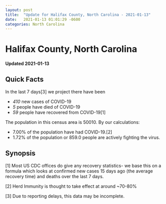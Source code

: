 ```yaml
---
layout: post
title:  "Update for Halifax County, North Carolina - 2021-01-13"
date:   2021-01-13 01:01:29 -0600
categories: North Carolina
---
```


# Halifax County, North Carolina
#### Updated 2021-01-13

## Quick Facts

In the last 7 days[3] we project there have been
- *410* new cases of COVID-19
- *5* people have died of COVID-19
- *59* people have recovered from COVID-19[1]

The population in this census area is 50010. By our calculations:
- 7.00% of the population have had COVID-19.[2]
- 1.72% of the population or 859.0 people are actively fighting the virus.

## Synopsis




[1] Most US CDC offices do give any recovery statistics- we base this on a formula which looks at confirmed new cases
15 days ago (the average recovery time) and deaths over the last 7 days.

[2] Herd Immunity is thought to take effect at around ~70-80%

[3] Due to reporting delays, this data may be incomplete.
 
    